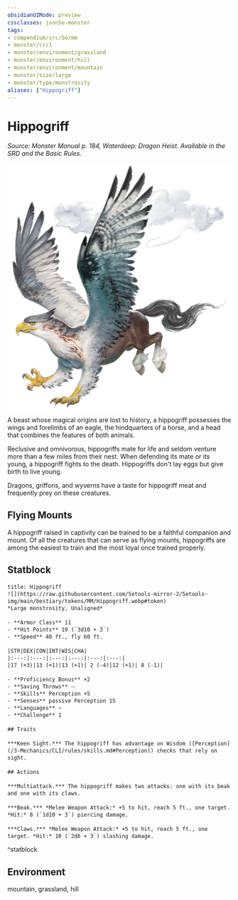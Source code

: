 ```yaml
---
obsidianUIMode: preview
cssclasses: json5e-monster
tags:
- compendium/src/5e/mm
- monster/cr/1
- monster/environment/grassland
- monster/environment/hill
- monster/environment/mountain
- monster/size/large
- monster/type/monstrosity
aliases: ["Hippogriff"]
---
```

# Hippogriff
*Source: Monster Manual p. 184, Waterdeep: Dragon Heist. Available in the SRD and the Basic Rules.*  

![](https://raw.githubusercontent.com/5etools-mirror-2/5etools-img/main/bestiary/MM/Hippogriff.webp#right)  
A beast whose magical origins are lost to history, a hippogriff possesses the wings and forelimbs of an eagle, the hindquarters of a horse, and a head that combines the features of both animals.

Reclusive and omnivorous, hippogriffs mate for life and seldom venture more than a few miles from their nest. When defending its mate or its young, a hippogriff fights to the death. Hippogriffs don't lay eggs but give birth to live young.

Dragons, griffons, and wyverns have a taste for hippogriff meat and frequently prey on these creatures.

## Flying Mounts

A hippogriff raised in captivity can be trained to be a faithful companion and mount. Of all the creatures that can serve as flying mounts, hippogriffs are among the easiest to train and the most loyal once trained properly.


## Statblock

```ad-statblock
title: Hippogriff
![](https://raw.githubusercontent.com/5etools-mirror-2/5etools-img/main/bestiary/tokens/MM/Hippogriff.webp#token)
*Large monstrosity, Unaligned*

- **Armor Class** 11 
- **Hit Points** 19 (`3d10 + 3`) 
- **Speed** 40 ft., fly 60 ft.

|STR|DEX|CON|INT|WIS|CHA|
|:---:|:---:|:---:|:---:|:---:|:---:|
|17 (+3)|13 (+1)|13 (+1)| 2 (-4)|12 (+1)| 8 (-1)|

- **Proficiency Bonus** +2
- **Saving Throws** ⏤
- **Skills** Perception +5
- **Senses** passive Perception 15
- **Languages** —
- **Challenge** 1

## Traits

***Keen Sight.*** The hippogriff has advantage on Wisdom ([Perception](/3-Mechanics/CLI/rules/skills.md#Perception)) checks that rely on sight.

## Actions

***Multiattack.*** The hippogriff makes two attacks: one with its beak and one with its claws.

***Beak.*** *Melee Weapon Attack:* +5 to hit, reach 5 ft., one target. *Hit:* 8 (`1d10 + 3`) piercing damage.

***Claws.*** *Melee Weapon Attack:* +5 to hit, reach 5 ft., one target. *Hit:* 10 (`2d6 + 3`) slashing damage.
```
^statblock

## Environment

mountain, grassland, hill